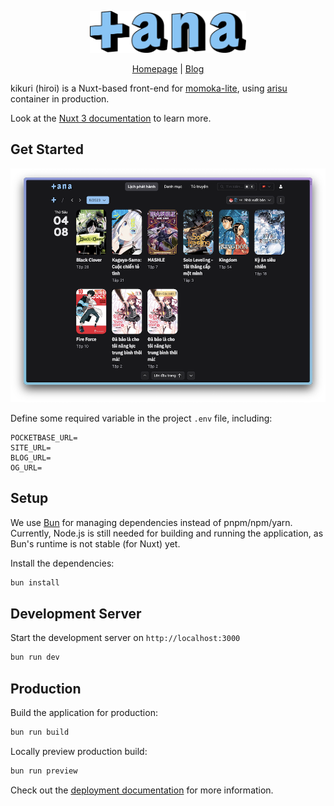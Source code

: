 <p align="center">
<img src="public/logo.svg" width="250px"/>
</p>

<p align="center">
<a href="https://tana.moe/">Homepage</a> | <a href="https://blog.tana.moe/">Blog</a>
</p>

kikuri (hiroi) is a Nuxt-based front-end for [momoka-lite](https://github.com/tanamoe/momoka-lite), using [arisu](https://github.com/tanamoe/arisu) container in production.

Look at the [Nuxt 3 documentation](https://nuxt.com/docs/getting-started/introduction) to learn more.

## Get Started

<p align="center">
<img src="public/register_banner.png" />
</p>

Define some required variable in the project `.env` file, including:

```
POCKETBASE_URL=
SITE_URL=
BLOG_URL=
OG_URL=
```

## Setup

We use [Bun](https://bun.sh) for managing dependencies instead of pnpm/npm/yarn. Currently, Node.js is still needed for building and running the application, as Bun's runtime is not stable (for Nuxt) yet.

Install the dependencies:

```bash
bun install
```

## Development Server

Start the development server on `http://localhost:3000`

```bash
bun run dev
```

## Production

Build the application for production:

```bash
bun run build
```

Locally preview production build:

```bash
bun run preview
```

Check out the [deployment documentation](https://nuxt.com/docs/getting-started/deployment) for more information.
